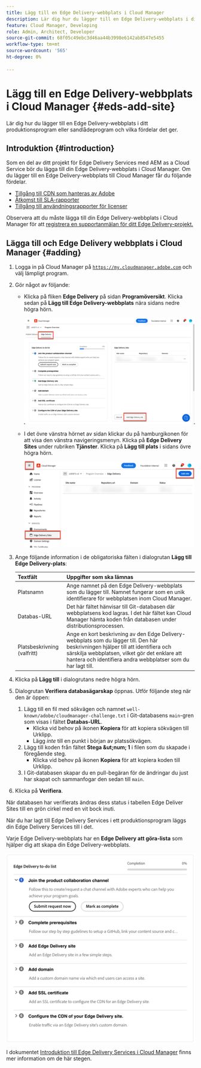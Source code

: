 ```yaml
---
title: Lägg till en Edge Delivery-webbplats i Cloud Manager
description: Lär dig hur du lägger till en Edge Delivery-webbplats i ditt produktionsprogram eller sandlådeprogram och vilka fördelar det ger.
feature: Cloud Manager, Developing
role: Admin, Architect, Developer
source-git-commit: 68f05c49ebc3d46aa44b3998e6142ab8547e5455
workflow-type: tm+mt
source-wordcount: '565'
ht-degree: 0%

---
```



# Lägg till en Edge Delivery-webbplats i Cloud Manager {#eds-add-site}

Lär dig hur du lägger till en Edge Delivery-webbplats i ditt produktionsprogram eller sandlådeprogram och vilka fördelar det ger.

## Introduktion {#introduction}

Som en del av ditt projekt för Edge Delivery Services med AEM as a Cloud Service bör du lägga till din Edge Delivery-webbplats i Cloud Manager. Om du lägger till en Edge Delivery-webbplats till Cloud Manager får du följande fördelar.

* [Tillgång till CDN som hanteras av Adobe](/help/implementing/cloud-manager/cdn-configurations/add-cdn-config.md)
* [Åtkomst till SLA-rapporter](/help/implementing/cloud-manager/sla-reporting.md)
* [Tillgång till användningsrapporter för licenser](/help/implementing/cloud-manager/license-dashboard.md)

Observera att du måste lägga till din Edge Delivery-webbplats i Cloud Manager för att [registrera en supportanmälan för ditt Edge Delivery-projekt.](/help/edge/overview.md##support-ticket)

## Lägga till och Edge Delivery webbplats i Cloud Manager {#adding}

1. Logga in på Cloud Manager på [`https://my.cloudmanager.adobe.com`](https://my.cloudmanager.adobe.com/) och välj lämpligt program.
1. Gör något av följande:
   * Klicka på fliken **Edge Delivery** på sidan **Programöversikt**. Klicka sedan på **Lägg till Edge Delivery-webbplats** nära sidans nedre högra hörn.

     ![Lägg till Edge Delivery-webbplats från fliken Edge Delivery](/help/implementing/cloud-manager/assets/cm-eds-add1.png)

   * I det övre vänstra hörnet av sidan klickar du på hamburgikonen för att visa den vänstra navigeringsmenyn. Klicka på **Edge Delivery Sites** under rubriken **Tjänster**. Klicka på **Lägg till plats** i sidans övre högra hörn.

     ![Lägg till Edge Delivery-webbplats från knappen Edge Delivery-platser](/help/implementing/cloud-manager/assets/cm-eds-add2.png)

1. Ange följande information i de obligatoriska fälten i dialogrutan **Lägg till Edge Delivery-plats**:

   | Textfält | Uppgifter som ska lämnas |
   | --- | --- |
   | Platsnamn | Ange namnet på den Edge Delivery-webbplats som du lägger till. Namnet fungerar som en unik identifierare för webbplatsen inom Cloud Manager. |
   | Databas-URL | Det här fältet hänvisar till Git-databasen där webbplatsens kod lagras. I det här fältet kan Cloud Manager hämta koden från databasen under distributionsprocessen. |
   | Platsbeskrivning (valfritt) | Ange en kort beskrivning av den Edge Delivery-webbplats som du lägger till. Den här beskrivningen hjälper till att identifiera och särskilja webbplatsen, vilket gör det enklare att hantera och identifiera andra webbplatser som du har lagt till. |

1. Klicka på **Lägg till** i dialogrutans nedre högra hörn.

1. Dialogrutan **Verifiera databasägarskap** öppnas. Utför följande steg när den är öppen:

   1. Lägg till en fil med sökvägen och namnet `well-known/adobe/cloudmanager-challenge.txt` i Git-databasens `main`-gren som visas i fältet **Databas-URL**.
      * Klicka vid behov på ikonen **Kopiera** för att kopiera sökvägen till Urklipp.
      * Lägg *inte* till en punkt i början av platssökvägen.
   1. Lägg till koden från fältet **Stega &amp;ut;num; 1** i filen som du skapade i föregående steg.
      * Klicka vid behov på ikonen **Kopiera** för att kopiera koden till Urklipp.
   1. I Git-databasen skapar du en pull-begäran för de ändringar du just har skapat och sammanfogar den sedan till `main`.

1. Klicka på **Verifiera**.

När databasen har verifierats ändras dess status i tabellen Edge Deliver Sites till en grön cirkel med en vit bock inuti.

När du har lagt till Edge Delivery Services i ett produktionsprogram läggs din Edge Delivery Services till i det.

Varje Edge Delivery-webbplats har en **Edge Delivery att göra-lista** som hjälper dig att skapa din Edge Delivery-webbplats.

![Edge Delivery att göra-app](/help/implementing/cloud-manager/assets/edge-delivery-to-do-ist.png)

I dokumentet [Introduktion till Edge Delivery Services i Cloud Manager](/help/implementing/cloud-manager/edge-delivery/introduction-to-edge-delivery-services.md#ed-todo-list) finns mer information om de här stegen.
